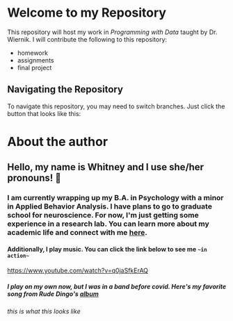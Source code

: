 # Welcome to my Repository

This repository will host my work in *Programming with Data* taught by Dr. Wiernik. I will contribute the following to this repository:
* homework 
* assignments
* final project

## Navigating the Repository 

To navigate this repository, you may need to switch branches. Just click the button that looks like this: 



# **About the author**
## Hello, my name is Whitney and I use she/her pronouns! :tada:
### I am currently wrapping up my B.A. in Psychology with a minor in Applied Behavior Analysis. I have plans to go to graduate school for neuroscience. For now, I'm just getting some experience in a research lab. You can learn more about my academic life and connect with me  [here](https://www.linkedin.com/in/whitney-kasenetz-16716119a/). 
#### Additionally, I play music. You can click the link below to see me ```~in action~```
https://www.youtube.com/watch?v=q0jaSfkErAQ
#####   I play on my own now, but I was in a band before covid. Here's my favorite song from Rude Dingo's [album](https://open.spotify.com/artist/6UwKAHx0TKLMBsag19tm6k)

###### this is what this looks like 



